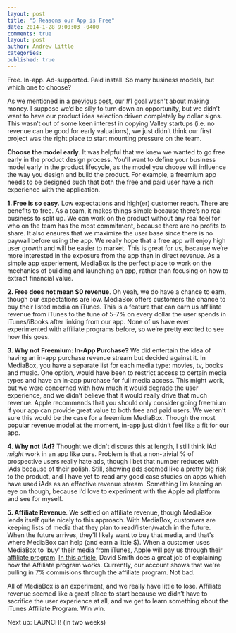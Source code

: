 ```yaml
---
layout: post
title: "5 Reasons our App is Free"
date: 2014-1-28 9:00:03 -0400
comments: true
layout: post
author: Andrew Little
categories: 
published: true
---
```


Free. In-app. Ad-supported. Paid install. So many business models, but which one to choose?

As we mentioned in a [previous post](http://mediabox.github.io/blog/2014/01/15/building-a-side-project-team/), our #1 goal wasn't about making money. I suppose we’d be silly to turn down an opportunity, but we didn’t want to have our product idea selection driven completely by dollar signs. This wasn’t out of some keen interest in copying Valley startups (i.e. no revenue can be good for early valuations), we just didn’t think our first project was the right place to start mounting pressure on the team. 

**Choose the model early**. It was helpful that we knew we wanted to go free early in the product design process. You'll want to define your business model early in the product lifecycle, as the model you choose will influence the way you design and build the product. For example, a freemium app needs to be designed such that both the free and paid user have a rich experience with the application. 


**1. Free is so easy**. Low expectations and high(er) customer reach. There are benefits to free. As a team, it makes things simple because there’s no real business to split up. We can work on the product without any real feel for who on the team has the most commitment, because there are no profits to share. It also ensures that we maximize the user base since there is no paywall before using the app. We really hope that a free app will enjoy high user growth and will be easier to market. This is great for us, because we’re more interested in the exposure from the app than in direct revenue. As a simple app experiement, MediaBox is the perfect place to work on the mechanics of building and launching an app, rather than focusing on how to extract financial value.

**2. Free does not mean $0 revenue**. Oh yeah, we do have a chance to earn, though our expectations are low. MediaBox offers customers the chance to buy their listed media on iTunes. This is a feature that can earn us affiliate revenue from iTunes to the tune of 5-7% on every dollar the user spends in iTunes/iBooks after linking from our app. None of us have ever experimented with affiliate programs before, so we’re pretty excited to see how this goes.

**3. Why not Freemium: In-App Purchase?** We did entertain the idea of having an in-app purchase revenue stream but decided against it. In MediaBox, you have a separate list for each media type: movies, tv, books and music. One option, would have been to restrict access to certain media types and have an in-app purchase for full media access. This might work, but we were concerned with how much it would degrade the user experience, and we didn’t believe that it would really drive that much revenue. Apple recommends that you should only consider going freemium if your app can provide great value to both free and paid users. We weren't sure this would be the case for a freemium MediaBox. Though the most popular revenue model at the moment, in-app just didn’t feel like a fit for our app.

**4. Why not iAd?** Thought we didn't discuss this at length, I still think iAd *might* work in an app like ours. Problem is that a non-trivial % of prospective users really hate ads, though I bet that number reduces with iAds because of their polish. Still, showing ads seemed like a pretty big risk to the product, and I have yet to read any good case studies on apps which have used iAds as an effective revenue stream. Something I’m keeping an eye on though, because I’d love to experiment with the Apple ad platform and see for myself.

**5. Affiliate Revenue**. We settled on affiliate revenue, though MediaBox lends itself quite nicely to this approach. With MediaBox, customers are keeping lists of media that they plan to read/listen/watch in the future. When the future arrives, they'll likely want to buy that media, and that's where MediaBox can help (and earn a little $). When a customer uses MediaBox to 'buy' their media from iTunes, Apple will pay us through their [affiliate program](http://www.apple.com/itunes/affiliates/resources/). [In this article](http://david-smith.org/blog/2013/08/19/itunes-affiliate-linking/), David Smith does a great job of explaining how the Affiliate program works. Currently, our account shows that we're pulling in 7% commisions through the affiliate program. Not bad.

All of MediaBox is an experiment, and we really have little to lose. Affiliate revenue seemed like a great place to start because we didn’t have to sacrifice the user experience at all, and we get to learn something about the iTunes Affiliate Program. Win win.

Next up: LAUNCH! (in two weeks)
